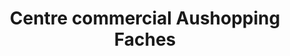 ---
title: "Centre commercial Aushopping Faches"
url: /faches-thumesnil/centre-commercial-aushopping-faches/
shop: Einkaufszentrum
---